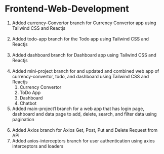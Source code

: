 # Frontend-Web-Development

1. Added currency-Convertor branch for Currency Convertor app using Tailwind CSS and Reactjs <br><br>
2. Added todo-app branch for the Todo app using Tailwind CSS and Reactjs <br><br>
3. Added dashboard branch for Dashboard app using Tailwind CSS and Reactjs <br><br>
4. Added mini-project branch for and updated and combined web app of currency-convertor, todo, and dashboard using Tailwind CSS and Reactjs <br>
      1) Currency Convertor<br>
      2) ToDo App<br>
      3) Dashboard<br>
      4) Chatbot<br>
5. Added main-project1 branch for a web app that has login page, dashboard and data page to add, delete, search, and filter data using pagination <br><br>
6. Added Axios branch for Axios Get, Post, Put and Delete Request from API
7. Added axios-interceptors branch for user authentication using axios interceptors and loaders
